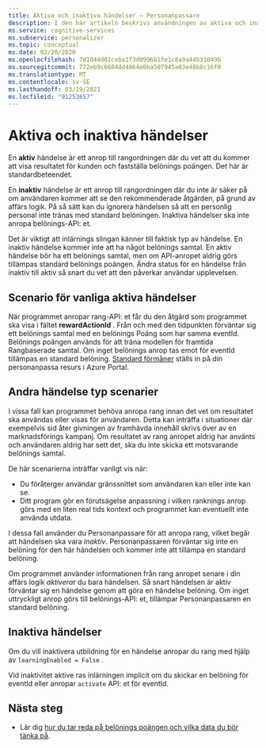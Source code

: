 ```yaml
---
title: Aktiva och inaktiva händelser – Personanpassare
description: I den här artikeln beskrivs användningen av aktiva och inaktiva händelser i tjänsten personanpassa.
ms.service: cognitive-services
ms.subservice: personalizer
ms.topic: conceptual
ms.date: 02/20/2020
ms.openlocfilehash: 7d1044d02ceba1f3d0996b1fe1c8a9a44b31049b
ms.sourcegitcommit: 772eb9c6684dd4864e0ba507945a83e48b8c16f0
ms.translationtype: MT
ms.contentlocale: sv-SE
ms.lasthandoff: 03/19/2021
ms.locfileid: "91253657"
---
```

# <a name="active-and-inactive-events"></a>Aktiva och inaktiva händelser

En **aktiv** händelse är ett anrop till rangordningen där du vet att du kommer att visa resultatet för kunden och fastställa belönings poängen. Det här är standardbeteendet.

En **inaktiv** händelse är ett anrop till rangordningen där du inte är säker på om användaren kommer att se den rekommenderade åtgärden, på grund av affärs logik. På så sätt kan du ignorera händelsen så att en personlig personal inte tränas med standard belöningen. Inaktiva händelser ska inte anropa belönings-API: et.

Det är viktigt att inlärnings slingan känner till faktisk typ av händelse. En inaktiv händelse kommer inte att ha något belönings samtal. En aktiv händelse bör ha ett belönings samtal, men om API-anropet aldrig görs tillämpas standard belönings poängen. Ändra status för en händelse från inaktiv till aktiv så snart du vet att den påverkar användar upplevelsen.

## <a name="typical-active-events-scenario"></a>Scenario för vanliga aktiva händelser

När programmet anropar rang-API: et får du den åtgärd som programmet ska visa i fältet **rewardActionId** .  Från och med den tidpunkten förväntar sig ett belönings samtal med en belönings Poäng som har samma eventId. Belönings poängen används för att träna modellen för framtida Rangbaserade samtal. Om inget belönings anrop tas emot för eventId tillämpas en standard belöning. [Standard förmåner](how-to-settings.md#configure-rewards-for-the-feedback-loop) ställs in på din personanpassa resurs i Azure Portal.

## <a name="other-event-type-scenarios"></a>Andra händelse typ scenarier

I vissa fall kan programmet behöva anropa rang innan det vet om resultatet ska användas eller visas för användaren. Detta kan inträffa i situationer där exempelvis sid åter givningen av framhävda innehåll skrivs över av en marknadsförings kampanj. Om resultatet av rang anropet aldrig har använts och användaren aldrig har sett det, ska du inte skicka ett motsvarande belönings samtal.

De här scenarierna inträffar vanligt vis när:

* Du föråterger användar gränssnittet som användaren kan eller inte kan se.
* Ditt program gör en förutsägelse anpassning i vilken ranknings anrop görs med en liten real tids kontext och programmet kan eventuellt inte använda utdata.

I dessa fall använder du Personanpassare för att anropa rang, vilket begär att händelsen ska vara _inaktiv_. Personanpassaren förväntar sig inte en belöning för den här händelsen och kommer inte att tillämpa en standard belöning.

Om programmet använder informationen från rang anropet senare i din affärs logik _aktiverar_ du bara händelsen. Så snart händelsen är aktiv förväntar sig en händelse genom att göra en händelse belöning. Om inget uttryckligt anrop görs till belönings-API: et, tillämpar Personanpassaren en standard belöning.

## <a name="inactive-events"></a>Inaktiva händelser

Om du vill inaktivera utbildning för en händelse anropar du rang med hjälp av `learningEnabled = False` .

Vid inaktivitet aktive ras inlärningen implicit om du skickar en belöning för eventId eller anropar `activate` API: et för eventId.

## <a name="next-steps"></a>Nästa steg

* Lär dig [hur du tar reda på belönings poängen och vilka data du bör tänka på](concept-rewards.md).
